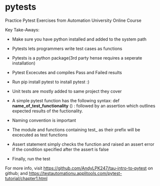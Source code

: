 # pytests
Practice Pytest Exercises from Automation University Online Course

Key Take-Aways:

- Make sure you have python installed and added to the system path

- Pytests lets programmers write test cases as functions

- Pytests is a python package(3rd party hense requires a seperate installation)

- Pytest Excecutes and compiles Pass and Failed results

- Run pip install pytest to install pytest :)

- Unit tests are mostly added to same project they cover

- A simple pytest function has the following syntax: 
    def **name_of_test_functionality** () :
    followed by an assertion which outlines expected results of the fuctionality.
    
- Naming convention is important

- The module and functions containing test_ as their prefix will be excecuted as test functions

- Assert statement simply checks the function and raised an assert error if the condition specified after the assert is false

- Finally, run the test

For more info, visit https://github.com/AndyLPK247/tau-intro-to-pytest on github; and https://testautomationu.applitools.com/pytest-tutorial/chapter1.html
